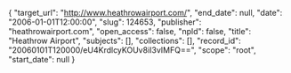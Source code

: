 {
  "target_url": "http://www.heathrowairport.com/", 
  "end_date": null, 
  "date": "2006-01-01T12:00:00", 
  "slug": 124653, 
  "publisher": "heathrowairport.com", 
  "open_access": false, 
  "npld": false, 
  "title": "Heathrow Airport", 
  "subjects": [], 
  "collections": [], 
  "record_id": "20060101T120000/eU4KrdlcyKOUv8iI3vIMFQ==", 
  "scope": "root", 
  "start_date": null
}

